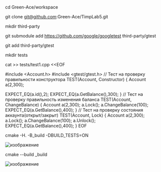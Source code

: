 cd Green-Ace/workspace

git clone git@github.com:Green-Ace/TimpLab5.git

mkdir third-party

git submodule add https://github.com/google/googletest third-party/gtest

git add third-party/gtest

mkdir tests

cat >> tests/test1.cpp <<EOF

#include <Account.h>
#include <gtest/gtest.h>
// Тест на проверку правильности конструктора
TEST(Account, Constructor)
{
Account a(2,300);

EXPECT_EQ(a.id(),2);
EXPECT_EQ(a.GetBalance(),300);
}
// Тест на проверку правильность изменения баланса
TEST(Account, ChangeBalance)
{
  Account a(2,300);
  a.Lock();
  a.ChangeBalance(100);
  EXPECT_EQ(a.GetBalance(),400);
}
// Тест на проверку состояния аккаунта(открыт/закрыт)
TEST(Account, Lock)
{
  Account a(2,300);
  a.Lock();
  a.ChangeBalance(100);
  a.Unlock();
  EXPECT_EQ(a.GetBalance(),400);
}
EOF

cmake -H. -B_build -DBUILD_TESTS=ON


![изображение](https://user-images.githubusercontent.com/112771063/227204923-b2d67148-08fa-467c-8674-7bb2a33da181.png)



cmake --build _build



![изображение](https://user-images.githubusercontent.com/112771063/227209504-f02ab0ee-1b7f-462b-aae9-8cb1cf1f0189.png)







